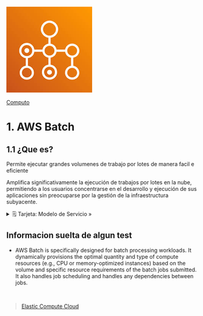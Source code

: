 ![Amazon EC2 Batch](../../00_assets/Computo/Batch-Logo.jpeg)

[Computo](../../01-Computo/)

# 1. AWS Batch

## 1.1 ¿Que es?

Permite ejecutar grandes volumenes de trabajo por lotes de manera facil e eficiente 

Amplifica significativamente la ejecución de trabajos por lotes en la nube, permitiendo a los usuarios concentrarse en el desarrollo y ejecución de sus aplicaciones sin preocuparse por la gestión de la infraestructura subyacente.

<details>
<summary>🗒 Tarjeta: Modelo de Servicio »</summary>

| Pertenece a:  |
| ---- |
| PaaS |

</details>


## Informacion suelta de algun test

* AWS Batch is specifically designed for batch processing workloads. It dynamically provisions the optimal quantity and type of compute resources (e.g., CPU or memory-optimized instances) based on the volume and specific resource requirements of the batch jobs submitted. It also handles job scheduling and handles any dependencies between jobs.

<br/>

> [Elastic Compute Cloud](./EC2.md)

<br/>
